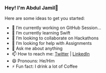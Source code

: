 ### Hey! I'm Abdul Jamil👋


Here are some ideas to get you started:

- 🔭 I’m currently working on GitHub Session...
- 🌱 I’m currently learning Swift
- 👯 I’m looking to collaborate on Hackathons
- 🤔 I’m looking for help with Assignments
- 💬 Ask me about anything
- 📫 How to reach me: [Twitter](https://twitter.com/abduljamilza) | [LinkedIn](https://www.linkedin.com/in/abdul-jamil/)
- 😄 Pronouns: He/Him
- ⚡ Fun fact: I drink a lot of Coffee

